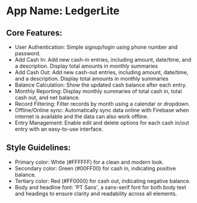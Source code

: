 # **App Name**: LedgerLite

## Core Features:

- User Authentication: Simple signup/login using phone number and password.
- Add Cash In: Add new cash-in entries, including amount, date/time, and a description. Display total amounts in monthly summaries
- Add Cash Out: Add new cash-out entries, including amount, date/time, and a description. Display total amounts in monthly summaries
- Balance Calculation: Show the updated cash balance after each entry.
- Monthly Reporting: Display monthly summaries of total cash in, total cash out, and net balance.
- Record Filtering: Filter records by month using a calendar or dropdown.
- Offline/Online sync: Automatically sync data online with Firebase when internet is available and the data can also work offline.
- Entry Management: Enable edit and delete options for each cash in/out entry with an easy-to-use interface.

## Style Guidelines:

- Primary color: White (#FFFFFF) for a clean and modern look.
- Secondary color: Green (#00FF00) for cash in, indicating positive balance.
- Tertiary color: Red (#FF0000) for cash out, indicating negative balance.
- Body and headline font: 'PT Sans', a sans-serif font for both body text and headings to ensure clarity and readability across all elements.